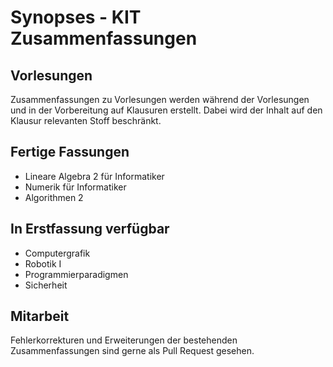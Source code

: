 # Synopses - KIT Zusammenfassungen

## Vorlesungen
Zusammenfassungen zu Vorlesungen werden während der Vorlesungen und in der Vorbereitung auf Klausuren erstellt.
Dabei wird der Inhalt auf den Klausur relevanten Stoff beschränkt.

## Fertige Fassungen
* Lineare Algebra 2 für Informatiker
* Numerik für Informatiker
* Algorithmen 2

## In Erstfassung verfügbar
* Computergrafik
* Robotik I
* Programmierparadigmen
* Sicherheit

## Mitarbeit
Fehlerkorrekturen und Erweiterungen der bestehenden Zusammenfassungen sind gerne als Pull Request gesehen.

